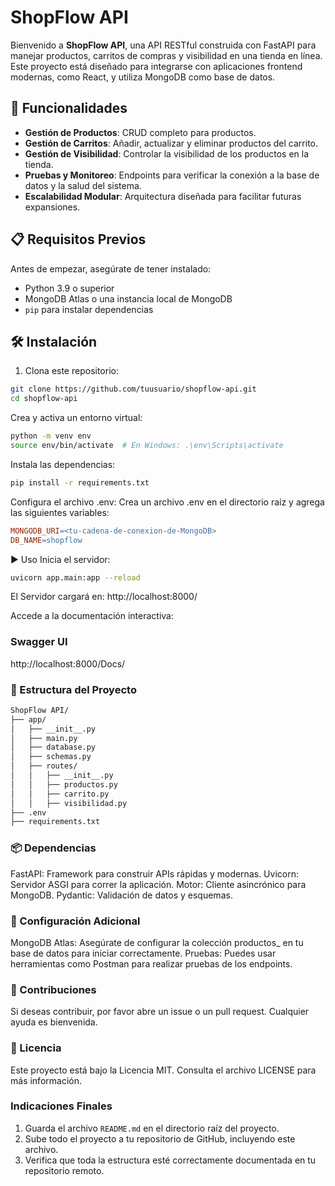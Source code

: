 # ShopFlow API

Bienvenido a **ShopFlow API**, una API RESTful construida con FastAPI para manejar productos, carritos de compras y visibilidad en una tienda en línea. Este proyecto está diseñado para integrarse con aplicaciones frontend modernas, como React, y utiliza MongoDB como base de datos.

## 🚀 Funcionalidades

- **Gestión de Productos**: CRUD completo para productos.
- **Gestión de Carritos**: Añadir, actualizar y eliminar productos del carrito.
- **Gestión de Visibilidad**: Controlar la visibilidad de los productos en la tienda.
- **Pruebas y Monitoreo**: Endpoints para verificar la conexión a la base de datos y la salud del sistema.
- **Escalabilidad Modular**: Arquitectura diseñada para facilitar futuras expansiones.

## 📋 Requisitos Previos

Antes de empezar, asegúrate de tener instalado:

- Python 3.9 o superior
- MongoDB Atlas o una instancia local de MongoDB
- `pip` para instalar dependencias

## 🛠️ Instalación

1. Clona este repositorio:
```bash
git clone https://github.com/tuusuario/shopflow-api.git
cd shopflow-api
```
Crea y activa un entorno virtual:


```bash
python -m venv env
source env/bin/activate  # En Windows: .\env\Scripts\activate
```
Instala las dependencias:


```bash
pip install -r requirements.txt
```
Configura el archivo .env: Crea un archivo .env en el directorio raíz y agrega las siguientes variables:

```makefile
MONGODB_URI=<tu-cadena-de-conexion-de-MongoDB>
DB_NAME=shopflow
```

▶️ Uso
Inicia el servidor:

```bash
uvicorn app.main:app --reload
```
El Servidor cargará en: http://localhost:8000/

Accede a la documentación interactiva:

### Swagger UI
http://localhost:8000/Docs/


### 📂 Estructura del Proyecto
```bash
ShopFlow API/
├── app/
│   ├── __init__.py
│   ├── main.py
│   ├── database.py
│   ├── schemas.py
│   ├── routes/
│   │   ├── __init__.py
│   │   ├── productos.py
│   │   ├── carrito.py
│   │   ├── visibilidad.py
├── .env
├── requirements.txt
```

### 📦 Dependencias
FastAPI: Framework para construir APIs rápidas y modernas.
Uvicorn: Servidor ASGI para correr la aplicación.
Motor: Cliente asincrónico para MongoDB.
Pydantic: Validación de datos y esquemas.

### 🔧 Configuración Adicional
MongoDB Atlas: Asegúrate de configurar la colección productos_ en tu base de datos para iniciar correctamente.
Pruebas: Puedes usar herramientas como Postman para realizar pruebas de los endpoints.

### 🤝 Contribuciones
Si deseas contribuir, por favor abre un issue o un pull request. Cualquier ayuda es bienvenida.

### 📝 Licencia
Este proyecto está bajo la Licencia MIT. Consulta el archivo LICENSE para más información.


### Indicaciones Finales

1. Guarda el archivo `README.md` en el directorio raíz del proyecto.
2. Sube todo el proyecto a tu repositorio de GitHub, incluyendo este archivo.
3. Verifica que toda la estructura esté correctamente documentada en tu repositorio remoto.

